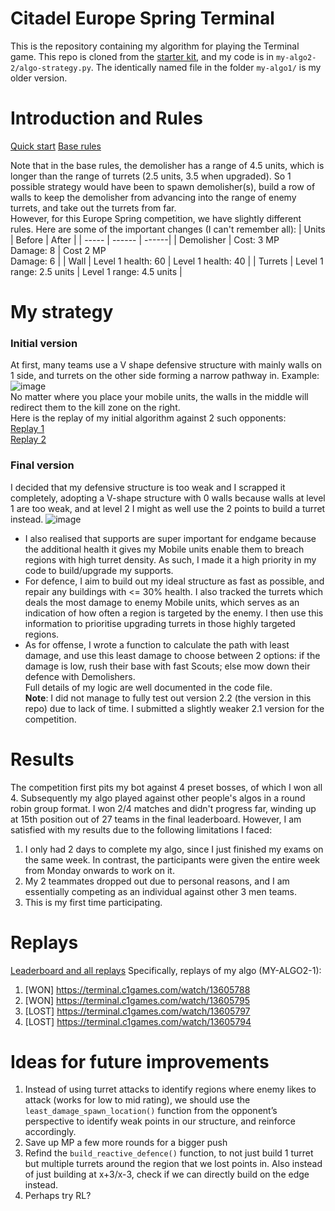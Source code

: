 # Citadel Europe Spring Terminal
This is the repository containing my algorithm for playing the Terminal game. This repo is cloned from the [starter kit](https://github.com/correlation-one/AIGamesStarterKit/tree/master/python-algo), and my code is in `my-algo2-2/algo-strategy.py`. The identically named file in the folder `my-algo1/` is my older version. 

# Introduction and Rules
[Quick start](https://terminal.c1games.com/quickstart)
[Base rules](https://terminal.c1games.com/rules)

Note that in the base rules, the demolisher has a range of 4.5 units, which is longer than the range of turrets (2.5 units, 3.5 when upgraded). So 1 possible strategy would have been to spawn demolisher(s), build a row of walls to keep the demolisher from advancing into the range of enemy turrets, and take out the turrets from far. <br>
However, for this Europe Spring competition, we have slightly different rules. Here are some of the important changes (I can't remember all):
| Units | Before | After | 
| ----- | ------ | ------|
| Demolisher | Cost: 3 MP <br> Damage: 8 | Cost 2 MP <br> Damage: 6 |
| Wall | Level 1 health: 60 | Level 1 health: 40 |
| Turrets | Level 1 range: 2.5 units | Level 1 range: 4.5 units | 

# My strategy
### Initial version
At first, many teams use a V shape defensive structure with mainly walls on 1 side, and turrets on the other side forming a narrow pathway in.
Example: <br>
![image](https://github.com/wowthecoder/citadel-terminal-ai/assets/82577844/ee318694-b6fe-493a-a3d2-665c6fbc4296) <br>
No matter where you place your mobile units, the walls in the middle will redirect them to the kill zone on the right. \
Here is the replay of my initial algorithm against 2 such opponents: \
[Replay 1](https://terminal.c1games.com/watchLive/13587475) \
[Replay 2](https://terminal.c1games.com/watchLive/13587429)

### Final version
I decided that my defensive structure is too weak and I scrapped it completely, adopting a V-shape structure with 0 walls because walls at level 1 are too weak, and at level 2 I might as well use the 2 points to build a turret instead.
![image](https://github.com/wowthecoder/citadel-terminal-ai/assets/82577844/bc9d1dad-70a4-45de-8c1a-1e5b64b66f7c) <br>
 - I also realised that supports are super important for endgame because the additional health it gives my Mobile units enable them to breach regions with high turret density. As such, I made it a high priority in my code to build/upgrade my supports. <br>
 - For defence, I aim to build out my ideal structure as fast as possible, and repair any buildings with <= 30% health. I also tracked the turrets which deals the most damage to enemy Mobile units, which serves as an indication of how often a region is targeted by the enemy. I then use this information to prioritise upgrading turrets in those highly targeted regions. <br>
 - As for offense, I wrote a function to calculate the path with least damage, and use this least damage to choose between 2 options: if the damage is low, rush their base with fast Scouts; else mow down their defence with Demolishers. <br>
Full details of my logic are well documented in the code file. <br>
**Note**: I did not manage to fully test out version 2.2 (the version in this repo) due to lack of time. I submitted a slightly weaker 2.1 version for the competition.

# Results
The competition first pits my bot against 4 preset bosses, of which I won all 4. Subsequently my algo played against other people's algos in a round robin group format. 
I won 2/4 matches and didn't progress far, winding up at 15th position out of 27 teams in the final leaderboard.
However, I am satisfied with my results due to the following limitations I faced:
1. I only had 2 days to complete my algo, since I just finished my exams on the same week. In contrast, the participants were given the entire week from Monday onwards to work on it.
2. My 2 teammates dropped out due to personal reasons, and I am essentially competing as an individual against other 3 men teams.
3. This is my first time participating.

# Replays
[Leaderboard and all replays](https://terminal.c1games.com/competitions/311)
Specifically, replays of my algo (MY-ALGO2-1):
1. \[WON] https://terminal.c1games.com/watch/13605788
2. \[WON] https://terminal.c1games.com/watch/13605795
3. \[LOST] https://terminal.c1games.com/watch/13605797
4. \[LOST] https://terminal.c1games.com/watch/13605794

# Ideas for future improvements
1. Instead of using turret attacks to identify regions where enemy likes to attack (works for low to mid rating), we should use the `least_damage_spawn_location()` function from the opponent’s perspective to identify weak points in our structure, and reinforce accordingly.
2. Save up MP a few more rounds for a bigger push
3. Refind the `build_reactive_defence()` function, to not just build 1 turret but multiple turrets around the region that we lost points in. Also instead of just building at x+3/x-3, check if we can directly build on the edge instead.
4. Perhaps try RL?

